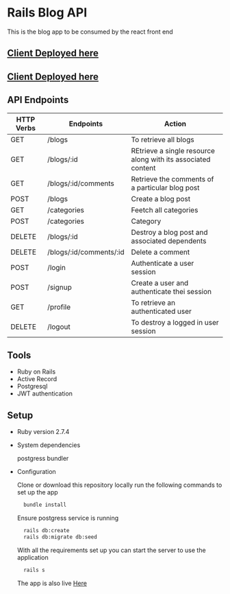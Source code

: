 # Rails Blog API

This is the blog app to be consumed by the react front end 

## [Client Deployed here](https://blogfrontend-blush.vercel.app/)


## [Client Deployed here](https://blogapp-production-49a6.up.railway.app/)

## API Endpoints

| HTTP Verbs | Endpoints | Action |
| --- | --- | --- |
| GET | /blogs| To retrieve all blogs|
| GET | /blogs/:id | REtrieve a single resource along with its associated content |
| GET | /blogs/:id/comments| Retrieve the comments of a particular blog post|
| POST | /blogs | Create a blog post |
| GET | /categories | Feetch all categories |
| POST | /categories | Category |
| DELETE| /blogs/:id | Destroy a blog post and associated dependents|
| DELETE| /blogs/:id/comments/:id | Delete  a comment|
| POST | /login| Authenticate a user session |
| POST | /signup| Create a user and authenticate thei session |
| GET | /profile | To retrieve an authenticated user|
| DELETE | /logout| To destroy a logged in user session|

## Tools

- Ruby on Rails
- Active Record
- Postgresql
- JWT authentication

## Setup

- Ruby version 2.7.4

- System dependencies

  postgress
  bundler

- Configuration

  Clone or download this repository locally
  run the following commands to set up the app

  ```bash
    bundle install
  ```

  Ensure postgress service is running

  ```bash
    rails db:create
    rails db:migrate db:seed
  ```

  With all the requirements set up you can start the server to use the application

  ```bash
    rails s
  ```

  The app is also live [Here](https://blogapp-production-49a6.up.railway.app/)
